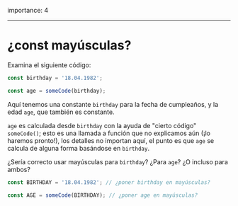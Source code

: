 importance: 4

---

# ¿const mayúsculas?

Examina el siguiente código:

```js
const birthday = '18.04.1982';

const age = someCode(birthday);
```

Aquí tenemos una constante `birthday` para la fecha de cumpleaños, y la edad `age`, que también es constante.

`age` es calculada desde `birthday` con la ayuda de "cierto código" `someCode()`; esto es una llamada a función que no explicamos aún (¡lo haremos pronto!), los detalles no importan aquí, el punto es que `age` se calcula de alguna forma basándose en `birthday`.

¿Sería correcto usar mayúsculas para `birthday`? ¿Para `age`? ¿O incluso para ambos?

```js
const BIRTHDAY = '18.04.1982'; // ¿poner birthday en mayúsculas?

const AGE = someCode(BIRTHDAY); // ¿poner age en mayúsculas?
```

